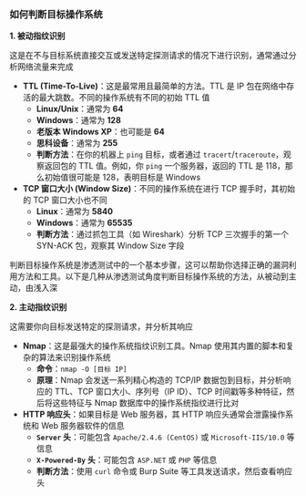 ### 如何判断目标操作系统

**1. 被动指纹识别**

这是在不与目标系统直接交互或发送特定探测请求的情况下进行识别，通常通过分析网络流量来完成

- **TTL (Time-To-Live)**：这是最常用且最简单的方法。TTL 是 IP 包在网络中存活的最大跳数。不同的操作系统有不同的初始 TTL 值
  - **Linux/Unix**：通常为 **64**
  - **Windows**：通常为 **128**
  - **老版本 Windows XP**：也可能是 **64**
  - **思科设备**：通常为 **255**
  - **判断方法**：在你的机器上 `ping` 目标，或者通过 `tracert`/`traceroute`，观察返回包的 TTL 值。例如，你 `ping` 一个服务器，返回的 TTL 是 118，那么初始值很可能是 128，表明目标是 Windows
- **TCP 窗口大小 (Window Size)**：不同的操作系统在进行 TCP 握手时，其初始的 TCP 窗口大小也不同
  - **Linux**：通常为 **5840**
  - **Windows**：通常为 **65535**
  - **判断方法**：通过抓包工具（如 Wireshark）分析 TCP 三次握手的第一个 SYN-ACK 包，观察其 Window Size 字段

判断目标操作系统是渗透测试中的一个基本步骤，这可以帮助你选择正确的漏洞利用方法和工具。以下是几种从渗透测试角度判断目标操作系统的方法，从被动到主动，由浅入深



**2. 主动指纹识别**

这需要你向目标发送特定的探测请求，并分析其响应

- **Nmap**：这是最强大的操作系统指纹识别工具。Nmap 使用其内置的脚本和复杂的算法来识别操作系统
  - **命令**：`nmap -O [目标 IP]`
  - **原理**：Nmap 会发送一系列精心构造的 TCP/IP 数据包到目标，并分析响应的 TTL、TCP 窗口大小、序列号（IP ID）、TCP 时间戳等多种特征，然后将这些特征与 Nmap 数据库中的操作系统指纹进行比对
- **HTTP 响应头**：如果目标是 Web 服务器，其 HTTP 响应头通常会泄露操作系统和 Web 服务器软件的信息
  - **`Server` 头**：可能包含 `Apache/2.4.6 (CentOS)` 或 `Microsoft-IIS/10.0` 等信息
  - **`X-Powered-By` 头**：可能包含 `ASP.NET` 或 `PHP` 等信息
  - **判断方法**：使用 `curl` 命令或 Burp Suite 等工具发送请求，然后查看响应头